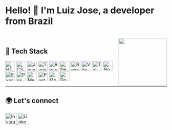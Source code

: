 <h1 align="left">Hello! 👋 I'm Luiz Jose, a developer from Brazil</h1>

<br clear="both">

<img align="right" height="150" src="https://avatars.githubusercontent.com/u/56272475?v=4"  />

## 🚀 Tech Stack

<div align="left">
  <!-- Frontend -->
  <img src="https://cdn.jsdelivr.net/gh/devicons/devicon/icons/html5/html5-original.svg" height="30" alt="HTML5" />
  <img src="https://cdn.jsdelivr.net/gh/devicons/devicon/icons/css3/css3-original.svg" height="30" alt="CSS3" />
  <img src="https://cdn.jsdelivr.net/gh/devicons/devicon/icons/javascript/javascript-original.svg" height="30" alt="JavaScript" />
  <img src="https://cdn.jsdelivr.net/gh/devicons/devicon/icons/typescript/typescript-plain.svg" height="30" alt="TypeScript" />
  <img src="https://cdn.jsdelivr.net/gh/devicons/devicon/icons/react/react-original.svg" height="30" alt="React" />
  <img src="https://cdn.jsdelivr.net/gh/devicons/devicon/icons/nextjs/nextjs-original.svg" height="30" alt="Next.js" />
  <img src="https://cdn.jsdelivr.net/gh/devicons/devicon/icons/react/react-original.svg" height="30" alt="React Native" title="React Native" />
  <img src="https://cdn.jsdelivr.net/gh/devicons/devicon/icons/vite/vite-original.svg" height="30" alt="Vite" />
  <img src="https://cdn.jsdelivr.net/gh/devicons/devicon/icons/tailwindcss/tailwindcss-plain.svg" height="30" alt="Tailwind" />

  <!-- Backend -->
  <img src="https://cdn.jsdelivr.net/gh/devicons/devicon/icons/nodejs/nodejs-original.svg" height="30" alt="Node.js" />
  <img src="https://cdn.jsdelivr.net/gh/devicons/devicon/icons/express/express-original.svg" height="30" alt="Express" />
  <img src="https://cdn.jsdelivr.net/gh/devicons/devicon/icons/prisma/prisma-original.svg" height="30" alt="Prisma" />
  
  <!-- Databases -->
  <img src="https://cdn.jsdelivr.net/gh/devicons/devicon/icons/mysql/mysql-original.svg" height="30" alt="MySQL" />
  <img src="https://cdn.jsdelivr.net/gh/devicons/devicon/icons/postgresql/postgresql-original.svg" height="30" alt="PostgreSQL" />
  <img src="https://cdn.jsdelivr.net/gh/devicons/devicon/icons/mongodb/mongodb-original.svg" height="30" alt="MongoDB" />

  <!-- DevOps -->
  <img src="https://cdn.jsdelivr.net/gh/devicons/devicon/icons/docker/docker-original.svg" height="30" alt="Docker" />
</div>

---

## 🌍 Let's connect

<div align="left">
  <a href="https://www.instagram.com/dev_semnet" target="_blank">
    <img src="https://img.shields.io/static/v1?message=Instagram&logo=instagram&label=&color=black&logoColor=white&labelColor=red&style=for-the-badge" height="35" alt="Instagram" />
  </a>
  <a href="https://www.linkedin.com/in/euluizjose/" target="_blank">
    <img src="https://img.shields.io/static/v1?message=LinkedIn&logo=linkedin&label=&color=0077B0&logoColor=white&labelColor=0077B5&style=for-the-badge" height="35" alt="LinkedIn" />
  </a>
</div>
